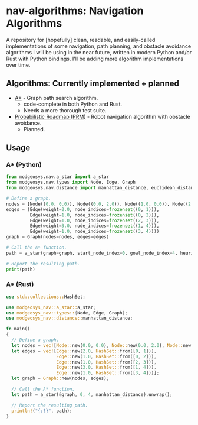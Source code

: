 # nav-algorithms: Navigation Algorithms

A repository for [hopefully] clean, readable, and easily-called implementations of some navigation,
path planning, and obstacle avoidance algorithms I will be using in the near future, written in modern
Python and/or Rust with Python bindings. I'll be adding more algorithm implementations over time.

## Algorithms: Currently implemented + planned
* [A*](https://en.wikipedia.org/wiki/A*_search_algorithm) - Graph path search algorithm.
  * code-complete in both Python and Rust.
  * Needs a more thorough test suite.
* [Probabilistic Roadmap (PRM)](https://en.wikipedia.org/wiki/Probabilistic_roadmap) - Robot navigation algorithm with obstacle avoidance.
  * Planned.

## Usage

### A\* (Python)
```python
from modgeosys.nav.a_star import a_star
from modgeosys.nav.types import Node, Edge, Graph
from modgeosys.nav.distance import manhattan_distance, euclidean_distance

# Define a graph.
nodes = [Node((0.0, 0.0)), Node((0.0, 2.0)), Node((1.0, 0.0)), Node((2.0, 1.0)), Node((2.0, 3.0))]
edges = (Edge(weight=2.0, node_indices=frozenset((0, 1))),
         Edge(weight=1.0, node_indices=frozenset((0, 2))),
         Edge(weight=1.0, node_indices=frozenset((2, 3))),
         Edge(weight=3.0, node_indices=frozenset((1, 4))),
         Edge(weight=1.0, node_indices=frozenset((3, 4))))
graph = Graph(nodes=nodes, edges=edges)

# Call the A* function.
path = a_star(graph=graph, start_node_index=0, goal_node_index=4, heuristic_distance=manhattan_distance)

# Report the resulting path.
print(path)
```

### A\* (Rust)
```rust
use std::collections::HashSet;

use modgeosys_nav::a_star::a_star;
use modgeosys_nav::types::{Node, Edge, Graph};
use modgeosys_nav::distance::manhattan_distance;

fn main()
{
  // Define a graph.
  let nodes = vec![Node::new(0.0, 0.0), Node::new(0.0, 2.0), Node::new(1.0, 0.0), Node::new(2.0, 1.0), Node::new(2.0, 3.0)];
  let edges = vec![Edge::new(2.0, HashSet::from([0, 1])),
                   Edge::new(1.0, HashSet::from([0, 2])),
                   Edge::new(1.0, HashSet::from([2, 3])),
                   Edge::new(3.0, HashSet::from([1, 4])),
                   Edge::new(1.0, HashSet::from([3, 4]))];
  let graph = Graph::new(nodes, edges);

  // Call the A* function.
  let path = a_star(&graph, 0, 4, manhattan_distance).unwrap();

  // Report the resulting path.
  println!("{:?}", path);
}
```